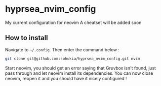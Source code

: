 # hyprsea_nvim_config

My current configuration for neovim
A cheatset will be added soon

## How to install

Navigate to `~/.config`. Then enter the command below :
```bash
git clone git@github.com:sohukia/hyprsea_nvim_config.git nvim
```

Start neovim, you should get an error saying that Gruvbox isn't found, just pass through and let neovim install its dependencies.
You can now close neovim, reopen it and you should have it nicely configured !

